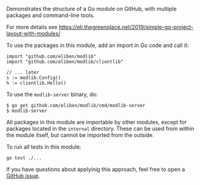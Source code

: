 Demonstrates the structure of a Go module on GitHub, with multiple packages and
command-line tools.

For more details see https://eli.thegreenplace.net/2019/simple-go-project-layout-with-modules/

To use the packages in this module, add an import in Go code and call it:

```
import "github.com/eliben/modlib"
import "github.com/eliben/modlib/clientlib"

// ... later
s := modlib.Config()
h := clientlib.Hello()
```

To use the `modlib-server` binary, do:

```
$ go get github.com/eliben/modlib/cmd/modlib-server
$ modlib-server
```

All packages in this module are importable by other modules, except for packages
located in the `internal` directory. These can be used from within the module
itself, but cannot be imported from the outside.

To run all tests in this module:

```
go test ./...
```

If you have questions about applyinig this approach, feel free to open a [GitHub issue](https://github.com/eliben/modlib/issues).

